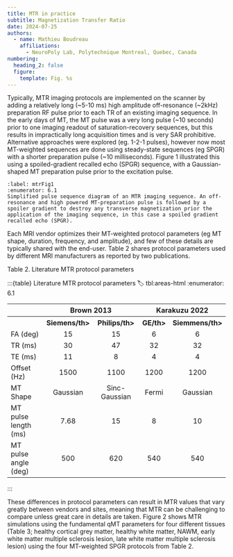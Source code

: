 ```yaml
---
title: MTR in practice
subtitle: Magnetization Transfer Ratio
date: 2024-07-25
authors:
  - name: Mathieu Boudreau
    affiliations:
      - NeuroPoly Lab, Polytechnique Montreal, Quebec, Canada
numbering:
  heading_2: false
  figure:
    template: Fig. %s
---
```


Typically, MTR imaging protocols are implemented on the scanner by adding a relatively long (~5-10 ms) high amplitude off-resonance (~2kHz) preparation RF pulse prior to each TR of an existing imaging sequence. In the early days of MT, the MT pulse was a very long pulse (~10 seconds) prior to one imaging readout of saturation-recovery sequences, but this results in impractically long acquisition times and is very SAR prohibitive. Alternative approaches were explored (eg. 1-2-1 pulses), however now most MT-weighted sequences are done using steady-state sequences (eg SPGR) with a shorter preparation pulse (~10 milliseconds). Figure 1 illustrated this using a spoiled-gradient recalled echo (SPGR) sequence, with a Gaussian-shaped MT preparation pulse prior to the excitation pulse.

```{figure} img/sequence.png
:label: mtrFig1
:enumerator: 6.1  
Simplified pulse sequence diagram of an MTR imaging sequence. An off-resonance and high powered MT-preparation pulse is followed by a spoiler gradient to destroy any transverse magnetization prior the application of the imaging sequence, in this case a spoiled gradient recalled echo (SPGR).
```

Each MRI vendor optimizes their MT-weighted protocol parameters (eg MT shape, duration, frequency, and amplitude), and few of these details are typically shared with the end-user. Table 2 shares protocol parameters used by different MRI manufacturers as reported by two publications.

Table 2. Literature MTR protocol parameters


:::{table} Literature MTR protocol parameters
:label: tbl:areas-html
:enumerator: 6.1  

<table>
   <tr>
      <th colspan="1" align="center"></th>
      <th colspan="2" align="center">Brown 2013</th>
      <th colspan="2" align="center">Karakuzu 2022</th>
   </tr>
   <tr>
      <th colspan="1" align="center"></th>
      <th colspan="1" align="center">Siemens/th>
      <th colspan="1" align="center">Philips/th>
      <th colspan="1" align="center">GE/th>
      <th colspan="1" align="center">Siemmens/th>
   </tr>
   <tr>
      <td th colspan="1" align="left">FA (deg)</td>
      <td th colspan="1" align="center">15</td>
      <td th colspan="1" align="center">15</td>
      <td th colspan="1" align="center">6</td>
      <td th colspan="1" align="center">6</td>
   </tr>
   <tr>
      <td th colspan="1" align="left">TR (ms)</td>
      <td th colspan="1" align="center">30</td>
      <td th colspan="1" align="center">47</td>
      <td th colspan="1" align="center">32</td>
      <td th colspan="1" align="center">32</td>
   </tr>
   <tr>
      <td th colspan="1" align="left">TE (ms)</td>
      <td th colspan="1" align="center">11</td>
      <td th colspan="1" align="center">8</td>
      <td th colspan="1" align="center">4</td>
      <td th colspan="1" align="center">4</td>
   </tr>
   <tr>
      <td th colspan="1" align="left">Offset (Hz)</td>
      <td th colspan="1" align="center">1500</td>
      <td th colspan="1" align="center">1100</td>
      <td th colspan="1" align="center">1200</td>
      <td th colspan="1" align="center">1200</td>
   </tr>
   <tr>
      <td th colspan="1" align="left">MT Shape</td>
      <td th colspan="1" align="center">Gaussian</td>
      <td th colspan="1" align="center">Sinc-Gaussian</td>
      <td th colspan="1" align="center">Fermi</td>
      <td th colspan="1" align="center">Gaussian</td>
   </tr>
   <tr>
      <td th colspan="1" align="left">MT pulse length (ms)</td>
      <td th colspan="1" align="center">7.68</td>
      <td th colspan="1" align="center">15</td>
      <td th colspan="1" align="center">8</td>
      <td th colspan="1" align="center">10</td>
   </tr>
   <tr>
      <td th colspan="1" align="left">MT pulse angle (deg)</td>
      <td th colspan="1" align="center">500</td>
      <td th colspan="1" align="center">620</td>
      <td th colspan="1" align="center">540</td>
      <td th colspan="1" align="center">540</td>
   </tr>
</table>
:::

These differences in protocol parameters can result in MTR values that vary greatly between vendors and sites, meaning that MTR can be challenging to compare unless great care in details are taken. Figure 2 shows MTR simulations using the fundamental qMT parameters for four different tissues (Table 3; healthy cortical grey matter, healthy white matter, NAWM, early white matter multiple sclerosis lesion, late white matter multiple sclerosis lesion) using the four MT-weighted SPGR protocols from Table 2.